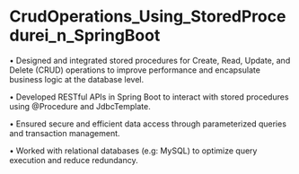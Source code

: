# CrudOperations_Using_StoredProcedurei_n_SpringBoot
• Designed and integrated stored procedures for Create, Read, Update, and Delete (CRUD) operations to improve performance and 
    encapsulate business logic at the database level.

• Developed RESTful APIs in Spring Boot to interact with stored procedures using @Procedure and JdbcTemplate.

• Ensured secure and efficient data access through parameterized queries and transaction management.

• Worked with relational databases (e.g: MySQL) to optimize query execution and reduce redundancy.
